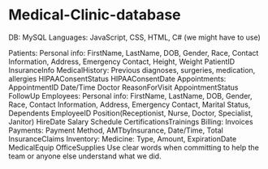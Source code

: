 # Medical-Clinic-database
DB: MySQL
Languages: JavaScript, CSS, HTML, C# (we might have to use)
	
Patients:
 	Personal info: FirstName, LastName, DOB, Gender, Race, Contact Information, Address, Emergency Contact, Height, Weight
	PatientID
 	InsuranceInfo
  	MedicalHistory: Previous diagnoses, surgeries, medication, allergies
   	HIPAAConsentStatus
    	HIPAAConsentDate
Appointments:
	AppointmentID
 	Date/Time
  	Doctor
   	ReasonForVisit
    	AppointmentStatus
     	FollowUp 
Employees:
	Personal info: FirstName, LastName, DOB, Gender, Race, Contact Information, Address, Emergency Contact, Marital Status, Dependents
     	EmployeeID
      	Position(Receptionist, Nurse, Doctor, Specialist, Janitor)
      	HireDate
       	Salary
      	Schedule
       	CertificationsTrainings
Billing:
	Invoices
 	Payments: Payment Method, AMTbyInsurance, Date/Time, Total
	InsuranceClaims
Inventory:
	Medicine: Type, Amount, ExpirationDate
 	MedicalEquip
  	OfficeSupplies
Use clear words when committing to help the team or anyone else understand what we did.
